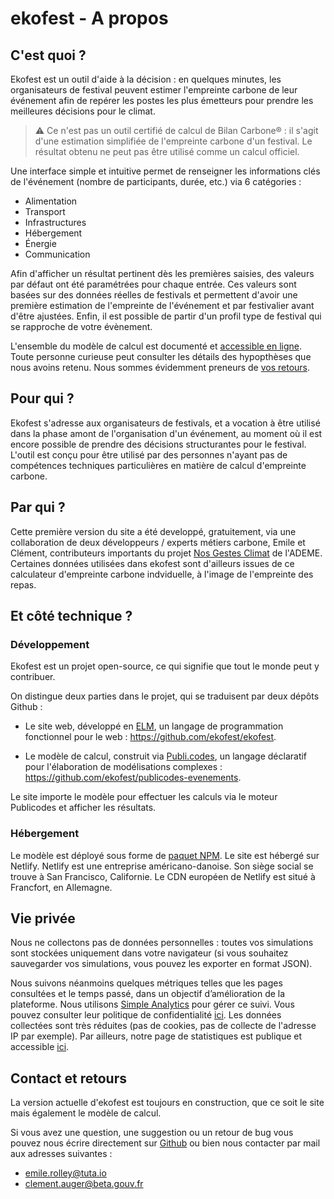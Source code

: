 # ekofest - A propos

## C'est quoi ?

Ekofest est un outil d'aide à la décision : en quelques minutes, les organisateurs de festival peuvent estimer l'empreinte carbone de leur événement afin de repérer les postes les plus émetteurs pour prendre les meilleures décisions pour le climat.

> ⚠️ Ce n'est pas un outil certifié de calcul de Bilan Carbone® : il s'agit d'une estimation simplifiée de l'empreinte carbone d'un festival. Le résultat obtenu ne peut pas être utilisé comme un calcul officiel.

Une interface simple et intuitive permet de renseigner les informations clés de l'événement (nombre de participants, durée, etc.) via 6 catégories :

-   Alimentation
-   Transport
-   Infrastructures
-   Hébergement
-   Énergie
-   Communication

Afin d'afficher un résultat pertinent dès les premières saisies, des valeurs par défaut ont été paramétrées pour chaque entrée. Ces valeurs sont basées sur des données réelles de festivals et permettent d'avoir une première estimation de l'empreinte de l'événement et par festivalier avant d'être ajustées. Enfin, il est possible de partir d'un profil type de festival qui se rapproche de votre évènement.

L'ensemble du modèle de calcul est documenté et [accessible en ligne](https://ekofest.fr/documentation). Toute personne curieuse peut consulter les détails des hypopthèses que nous avoins retenu. Nous sommes évidemment preneurs de [vos retours](#contact-et-retours).

## Pour qui ?

Ekofest s'adresse aux organisateurs de festivals, et a vocation à être utilisé dans la phase amont de l'organisation d'un événement, au moment où il est encore possible de prendre des décisions structurantes pour le festival. L'outil est conçu pour être utilisé par des personnes n'ayant pas de compétences techniques particulières en matière de calcul d'empreinte carbone.

## Par qui ?

Cette première version du site a été developpé, gratuitement, via une collaboration de deux développeurs / experts métiers carbone, Emile et Clément, contributeurs importants du projet [Nos Gestes Climat](http://nosgestesclimat.fr/) de l'ADEME. Certaines données utilisées dans ekofest sont d'ailleurs issues de ce calculateur d'empreinte carbone indviduelle, à l'image de l'empreinte des repas.

## Et côté technique ?

### Développement

Ekofest est un projet open-source, ce qui signifie que tout le monde peut y contribuer.

On distingue deux parties dans le projet, qui se traduisent par deux dépôts Github :

-   Le site web, développé en [ELM](https://elm-lang.org/), un langage de programmation fonctionnel pour le web : https://github.com/ekofest/ekofest.

-   Le modèle de calcul, construit via [Publi.codes](https://publi.codes/), un langage déclaratif pour l'élaboration de modélisations complexes : https://github.com/ekofest/publicodes-evenements.

Le site importe le modèle pour effectuer les calculs via le moteur Publicodes et afficher les résultats.

### Hébergement

Le modèle est déployé sous forme de [paquet NPM](https://www.npmjs.com/package/publicodes-evenements). Le site est hébergé sur Netlify. Netlify est une entreprise américano-danoise. Son siège social se trouve à San Francisco, Californie. Le CDN européen de Netlify est situé à Francfort, en Allemagne.

## Vie privée

Nous ne collectons pas de données personnelles : toutes vos simulations sont stockées uniquement dans votre navigateur (si vous souhaitez sauvegarder vos simulations, vous pouvez les exporter en format JSON).

Nous suivons néanmoins quelques métriques telles que les pages consultées et le temps passé, dans un objectif d’amélioration de la plateforme. Nous utilisons [Simple Analytics](https://www.simpleanalytics.com/fr) pour gérer ce suivi. Vous pouvez consulter leur politique de confidentialité [ici](https://docs.simpleanalytics.com/what-we-collect). Les données collectées sont très réduites (pas de cookies, pas de collecte de l'adresse IP par exemple). Par ailleurs, notre page de statistiques est publique et accessible [ici](https://simpleanalytics.com/ekofest.fr).

## Contact et retours

La version actuelle d'ekofest est toujours en construction, que ce soit le site mais également le modèle de calcul.

Si vous avez une question, une suggestion ou un retour de bug vous pouvez nous écrire directement sur [Github](https://github.com/ekofest/ekofest/issues/new) ou bien nous contacter par mail aux adresses suivantes :

-   emile.rolley@tuta.io
-   clement.auger@beta.gouv.fr
